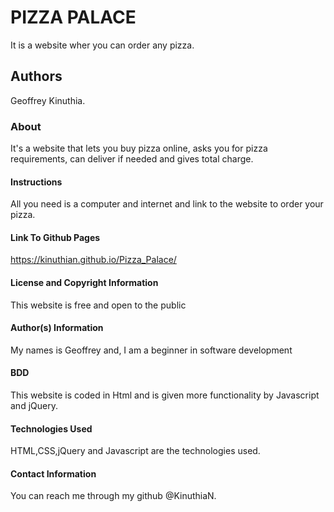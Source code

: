 # PIZZA PALACE
It is a website wher you can order any pizza.

## Authors
Geoffrey Kinuthia.

### About
It's a website that lets you buy pizza online, asks you for pizza requirements, can deliver if needed and gives total charge.

#### Instructions
All you need is a computer and internet and link to the website to order your pizza.

#### Link To Github Pages
https://kinuthian.github.io/Pizza_Palace/

#### License and Copyright Information
This website is free and  open to the public

#### Author(s) Information
My names is Geoffrey and, I am a beginner in software development

#### BDD
This website is coded in Html and is given more functionality by Javascript and jQuery.

#### Technologies Used
HTML,CSS,jQuery and Javascript are the technologies used.

#### Contact Information
You can reach me through my github @KinuthiaN.
